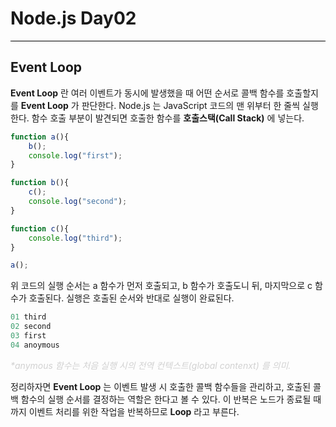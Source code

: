 # Node.js Day02
<hr style = "background-color: black;">

## Event Loop
**Event Loop** 란  여러 이벤트가 동시에 발생했을 때 어떤 순서로 콜백 함수를 호출할지를 **Event Loop** 가 판단한다. Node.js 는 JavaScript 코드의 맨 위부터 한 줄씩 실행한다. 함수 호출 부분이 발견되면 호출한 함수를 **호출스택(Call Stack)** 에 넣는다.
```js
function a(){
    b();
    console.log("first");
}

function b(){
    c();
    console.log("second");
}

function c(){
    console.log("third");
}

a();
```

위 코드의 실행 순서는 a 함수가 먼저 호출되고, b 함수가 호출도니 뒤, 마지막으로 c 함수가 호출된다. 실행은 호출된 순서와 반대로 실행이 완료된다.
```js
01 third
02 second
03 first
04 anoymous
```
<span style="color: #d1d1d1">_*anymous 함수는 처음 실행 시의 전역 컨텍스트(global contenxt) 를 의미._</span>

정리하자면 **Event Loop** 는 이벤트 발생 시 호출한 콜백 함수들을 관리하고, 호출된 콜백 함수의 실행 순서를 결정하는 역할은 한다고 볼 수 있다. 이 반복은 노드가 종료될 때까지 이벤트 처리를 위한 작업을 반복하므로 **Loop** 라고 부른다.
